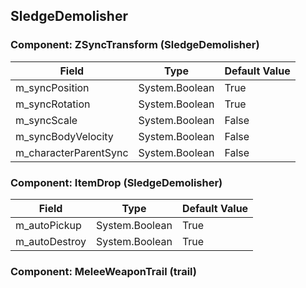 ## SledgeDemolisher

### Component: ZSyncTransform (SledgeDemolisher)

|Field|Type|Default Value|
|---|---|---|
|m_syncPosition|System.Boolean|True|
|m_syncRotation|System.Boolean|True|
|m_syncScale|System.Boolean|False|
|m_syncBodyVelocity|System.Boolean|False|
|m_characterParentSync|System.Boolean|False|

### Component: ItemDrop (SledgeDemolisher)

|Field|Type|Default Value|
|---|---|---|
|m_autoPickup|System.Boolean|True|
|m_autoDestroy|System.Boolean|True|

### Component: MeleeWeaponTrail (trail)

